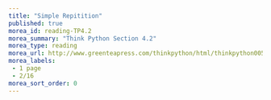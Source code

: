 ```yaml
---
title: "Simple Repitition"
published: true
morea_id: reading-TP4.2
morea_summary: "Think Python Section 4.2"
morea_type: reading
morea_url: http://www.greenteapress.com/thinkpython/html/thinkpython005.html#toc41
morea_labels:
 - 1 page
 - 2/16
morea_sort_order: 0
---
```

<!--# For loops

Read [Section 4.2](http://www.greenteapress.com/thinkpython/html/thinkpython005.html#toc41). A PDF version is also [available]({{site.baseurl}}/morea/materials/thinkpython.pdf).-->